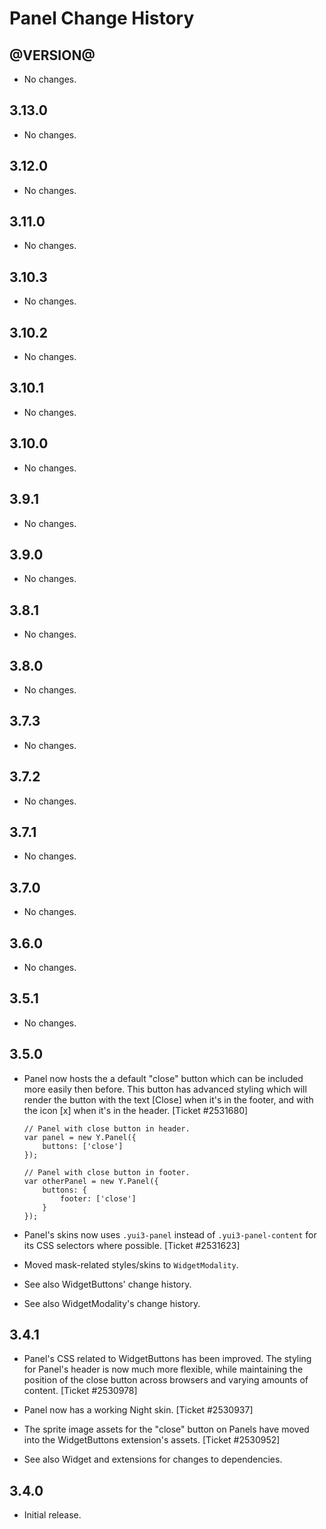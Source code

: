 Panel Change History
====================

@VERSION@
------

* No changes.

3.13.0
------

* No changes.

3.12.0
------

* No changes.

3.11.0
------

* No changes.

3.10.3
------

* No changes.

3.10.2
------

* No changes.

3.10.1
------

* No changes.

3.10.0
------

* No changes.

3.9.1
-----

* No changes.

3.9.0
-----

* No changes.

3.8.1
-----

* No changes.

3.8.0
-----

  * No changes.

3.7.3
-----

  * No changes.

3.7.2
-----

  * No changes.

3.7.1
-----

  * No changes.

3.7.0
-----

  * No changes.

3.6.0
-----

  * No changes.

3.5.1
-----

  * No changes.

3.5.0
-----

  * Panel now hosts the a default "close" button which can be included more
    easily then before. This button has advanced styling which will render the
    button with the text [Close] when it's in the footer, and with the icon [x]
    when it's in the header. [Ticket #2531680]

        // Panel with close button in header.
        var panel = new Y.Panel({
            buttons: ['close']
        });

        // Panel with close button in footer.
        var otherPanel = new Y.Panel({
            buttons: {
                footer: ['close']
            }
        });

  * Panel's skins now uses `.yui3-panel` instead of `.yui3-panel-content` for
    its CSS selectors where possible. [Ticket #2531623]

  * Moved mask-related styles/skins to `WidgetModality`.

  * See also WidgetButtons' change history.

  * See also WidgetModality's change history.

3.4.1
-----

  * Panel's CSS related to WidgetButtons has been improved. The styling for
    Panel's header is now much more flexible, while maintaining the position of
    the close button across browsers and varying amounts of content.
    [Ticket #2530978]

  * Panel now has a working Night skin. [Ticket #2530937]

  * The sprite image assets for the "close" button on Panels have moved into the
    WidgetButtons extension's assets. [Ticket #2530952]

  * See also Widget and extensions for changes to dependencies.

3.4.0
-----

  * Initial release.
